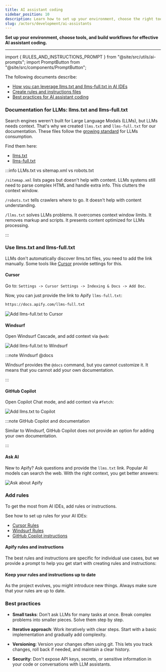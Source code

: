 ```yaml
---
title: AI assistant coding
sidebar_position: 10
description: Learn how to set up your environment, choose the right tools, and establish workflows for effective vibe coding
slug: /actors/development/ai-assistants
---
```


**Set up your environment, choose tools, and build workflows for effective AI assistant coding.**

---

import { RULES_AND_INSTRUCTIONS_PROMPT } from "@site/src/utils/ai-prompts";
import PromptButton from "@site/src/components/PromptButton";

The following documents describe:

- [How you can leverage llms.txt and llms-full.txt in AI IDEs](#use-llmstxt-and-llms-fulltxt)
- [Create rules and instructions files](#add-rules)
- [Best practices for AI assistant coding](#best-practices)

### Documentation for LLMs: llms.txt and llms-full.txt

Search engines weren't built for Large Language Modals (LLMs), but LLMs needs context. That's why we created `llms.txt` and `llms-full.txt` for our documentation. These files follow the [growing standard](https://llmstxt.org/) for LLMs consumption.

Find them here:

- [llms.txt](https://docs.apify.com//llms.txt)
- [llms-full.txt](https://docs.apify.com//llms-full.txt)

:::info LLMs.txt vs sitemap.xml vs robots.txt

`/sitemap.xml` lists pages but doesn't help with content. LLMs systems still need to parse complex HTML and handle extra info. This clutters the context window.

`/robots.txt` tells crawlers where to go. It doesn't help with content understanding.

`/llms.txt` solves LLMs problems. It overcomes context window limits. It removes markup and scripts. It presents content optimized for LLMs processing.

:::

### Use llms.txt and llms-full.txt

LLMs don't automatically discover llms.txt files, you need to add the link manually. Some tools like [Cursor](https://www.cursor.com/) provide settings for this.

#### Cursor

Go to: `Settings -> Cursor Settings -> Indexing & Docs -> Add Doc`.

Now, you can just provide the link to Apify `llms-full.txt`:

```markdown
https://docs.apify.com/llms-full.txt
```

![Add llms-full.txt to Cursor](./images/cursor.png)

#### Windsurf

Open Windsurf Cascade, and add context via `@web`:

![Add llms-full.txt to Windsurf](./images/windsurf.png)

:::note Windsurf @docs

Windsurf provides the `@docs` command, but you cannot customize it. It means that you cannot add your own documentation.

:::

#### GitHub Copilot

Open Copilot Chat mode, and add context via `#fetch`:

![Add llms.txt to Copilot](./images/github-copilot.png)

:::note GitHub Copilot and documentation

Similar to Windsurf, GitHub Copilot does not provide an option for adding your own documentation.

:::

#### Ask AI

New to Apify? Ask questions and provide the `llms.txt` link. Popular AI models can search the web. With the right context, you get better answers:

![Ask about Apify](./images/claude.png)

### Add rules

To get the most from AI IDEs, add rules or instructions.

See how to set up rules for your AI IDEs:

- [Cursor Rules](https://docs.cursor.com/en/context/rules)
- [Windsurf Rules](https://docs.windsurf.com/windsurf/cascade/memories#rules)
- [GitHub Copilot instructions](https://docs.github.com/en/copilot/how-tos/configure-custom-instructions/add-repository-instructions)

#### Apify rules and instructions

The best rules and instructions are specific for individual use cases, but we provide a prompt to help you get start with creating rules and instructions:

<PromptButton prompt={RULES_AND_INSTRUCTIONS_PROMPT}/>

#### Keep your rules and instructions up to date

As the project evolves, you might introduce new things. Always make sure that your rules are up to date.


### Best practices

- **Small tasks**: Don't ask LLMs for many tasks at once. Break complex problems into smaller pieces. Solve them step by step.

- **Iterative approach**: Work iteratively with clear steps. Start with a basic implementation and gradually add complexity.

- **Versioning**: Version your changes often using git. This lets you track changes, roll back if needed, and maintain a clear history.

- **Security**: Don't expose API keys, secrets, or sensitive information in your code or conversations with LLM assistants.
